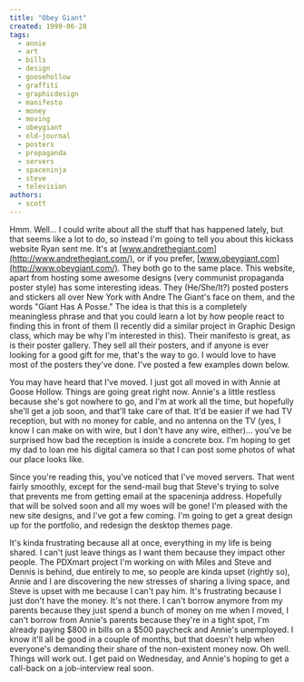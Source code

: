 ```yaml
---
title: "Obey Giant"
created: 1999-06-28
tags:
  - annie
  - art
  - bills
  - design
  - goosehollow
  - graffiti
  - graphicdesign
  - manifesto
  - money
  - moving
  - obeygiant
  - old-journal
  - posters
  - propaganda
  - servers
  - spaceninja
  - steve
  - television
authors:
  - scott
---
```


Hmm. Well... I could write about all the stuff that has happened lately, but that seems like a lot to do, so instead I'm going to tell you about this kickass website Ryan sent me. It's at [www.andrethegiant.com](http://www.andrethegiant.com/), or if you prefer, [www.obeygiant.com](http://www.obeygiant.com/). They both go to the same place. This website, apart from hosting some awesome designs (very communist propaganda poster style) has some interesting ideas. They (He/She/It?) posted posters and stickers all over New York with Andre The Giant's face on them, and the words "Giant Has A Posse." The idea is that this is a completely meaningless phrase and that you could learn a lot by how people react to finding this in front of them (I recently did a similar project in Graphic Design class, which may be why I'm interested in this). Their manifesto is great, as is their poster gallery. They sell all their posters, and if anyone is ever looking for a good gift for me, that's the way to go. I would love to have most of the posters they've done. I've posted a few examples down below.

You may have heard that I've moved. I just got all moved in with Annie at Goose Hollow. Things are going great right now. Annie's a little restless because she's got nowhere to go, and I'm at work all the time, but hopefully she'll get a job soon, and that'll take care of that. It'd be easier if we had TV reception, but with no money for cable, and no antenna on the TV (yes, I know I can make on with wire, but I don't have any wire, either)... you've be surprised how bad the reception is inside a concrete box. I'm hoping to get my dad to loan me his digital camera so that I can post some photos of what our place looks like.

Since you're reading this, you've noticed that I've moved servers. That went fairly smoothly, except for the send-mail bug that Steve's trying to solve that prevents me from getting email at the spaceninja address. Hopefully that will be solved soon and all my woes will be gone! I'm pleased with the new site designs, and I've got a few coming. I'm going to get a great design up for the portfolio, and redesign the desktop themes page.

It's kinda frustrating because all at once, everything in my life is being shared. I can't just leave things as I want them because they impact other people. The PDXmart project I'm working on with Miles and Steve and Dennis is behind, due entirely to me, so people are kinda upset (rightly so), Annie and I are discovering the new stresses of sharing a living space, and Steve is upset with me because I can't pay him. It's frustrating because I just don't have the money. It's not there. I can't borrow anymore from my parents because they just spend a bunch of money on me when I moved, I can't borrow from Annie's parents because they're in a tight spot, I'm already paying $800 in bills on a $500 paycheck and Annie's unemployed. I know it'll all be good in a couple of months, but that doesn't help when everyone's demanding their share of the non-existent money now. Oh well. Things will work out. I get paid on Wednesday, and Annie's hoping to get a call-back on a job-interview real soon.
